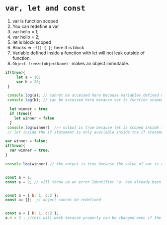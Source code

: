  # ``` var, let and const ```

1. var is function scoped
2. You can redefine a var
  1. var hello = 1;
  2. var hello = 2;
3. let is block scoped
4. Blocks => ``` if() { }; ```  here if is block
5. Variable defined inside a function with let will not leak outside of function.
6. ```Object.freeze(objectName) ``` makes an object immutable.

 ```javascript
if(true){
      let a = 10;
      var b = 20;
  }

  console.log(a); // cannot be accessed here because variables defined with let is block scoped
  console.log(b); // can be accessed here because var is function scoped.
  ```


```javascript
  let winner = true
  if (true){
    let winner = false
  }
 console.log(winner)  //> output is true because let is scoped inside the block and cannot be accessed outside of the block.
 // let inside the if statement is only available inside the if statement
```


```javascript
var winner = false;
if(true){
  var winner = true;
}

console.log(winner) // the output is true because the value of var is available outside the block.
```

```javascript

const a = 1;
const a = 2; // will throw up an error Identifier 'a' has already been declared

```


```javascript

const a = { b: 1, c:2 };
const a= {};  // object cannot be redefined

```

```javascript

const a = { b: 1, c:2 };
a.b = 3 ; //this will work because property can be changed even if the object is defined as a constant

```
